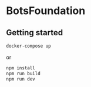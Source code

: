# BotsFoundation

## Getting started

```sh
docker-compose up
```
or 

```sh
npm install
npm run build
npm run dev
```
